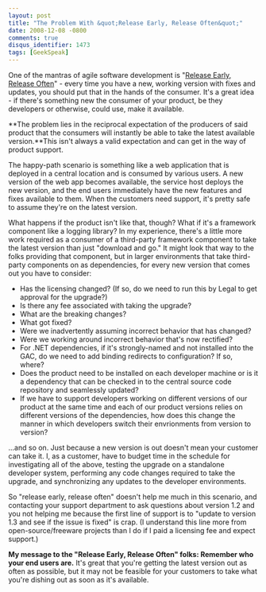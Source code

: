 ```yaml
---
layout: post
title: "The Problem With &quot;Release Early, Release Often&quot;"
date: 2008-12-08 -0800
comments: true
disqus_identifier: 1473
tags: [GeekSpeak]
---
```

One of the mantras of agile software development is "[Release Early,
Release
Often](http://www.google.com/search?q=release+early+often+agile)" -
every time you have a new, working version with fixes and updates, you
should put that in the hands of the consumer. It's a great idea - if
there's something new the consumer of your product, be they developers
or otherwise, could use, make it available.

**The problem lies in the reciprocal expectation of the producers of
said product that the consumers will instantly be able to take the
latest available version.**This isn't always a valid expectation and can
get in the way of product support.

The happy-path scenario is something like a web application that is
deployed in a central location and is consumed by various users. A new
version of the web app becomes available, the service host deploys the
new version, and the end users immediately have the new features and
fixes available to them. When the customers need support, it's pretty
safe to assume they're on the latest version.

What happens if the product isn't like that, though? What if it's a
framework component like a logging library? In my experience, there's a
little more work required as a consumer of a third-party framework
component to take the latest version than just "download and go." It
might look that way to the folks providing that component, but in larger
environments that take third-party components on as dependencies, for
every new version that comes out you have to consider:

- Has the licensing changed? (If so, do we need to run this by Legal
    to get approval for the upgrade?)
- Is there any fee associated with taking the upgrade?
- What are the breaking changes?
- What got fixed?
- Were we inadvertently assuming incorrect behavior that has changed?
- Were we working around incorrect behavior that's now rectified?
- For .NET dependencies, if it's strongly-named and not installed into
    the GAC, do we need to add binding redirects to configuration? If
    so, where?
- Does the product need to be installed on each developer machine or
    is it a dependency that can be checked in to the central source code
    repository and seamlessly updated?
- If we have to support developers working on different versions of
    our product at the same time and each of our product versions relies
    on different versions of the dependencies, how does this change the
    manner in which developers switch their envrionments from version to
    version?

...and so on. Just because a new version is out doesn't mean your
customer can take it. I, as a customer, have to budget time in the
schedule for investigating all of the above, testing the upgrade on a
standalone developer system, performing any code changes required to
take the upgrade, and synchronizing any updates to the developer
environments.

So "release early, release often" doesn't help me much in this scenario,
and contacting your support department to ask questions about version
1.2 and you not helping me because the first line of support is to
"update to version 1.3 and see if the issue is fixed" is crap. (I
understand this line more from open-source/freeware projects than I do
if I paid a licensing fee and expect support.)

**My message to the "Release Early, Release Often" folks: Remember who
your end users are.** It's great that you're getting the latest version
out as often as possible, but it may not be feasible for your customers
to take what you're dishing out as soon as it's available.
